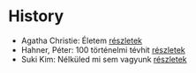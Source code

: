 # History

- Agatha Christie: Életem [részletek](../_details/Agatha%20Christie.md#id_1774)
- Hahner, Péter: 100 történelmi tévhit [részletek](../_details/Hahner%2C%20P%C3%A9ter.md#id_512)
- Suki Kim: Nélküled mi sem vagyunk [részletek](../_details/Suki%20Kim.md#id_1457)